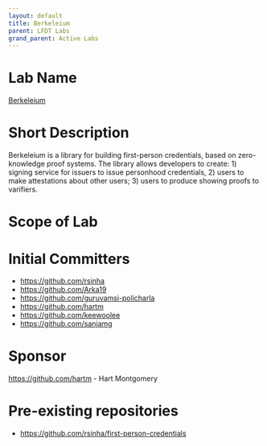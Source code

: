 ```yaml
---
layout: default
title: Berkeleium
parent: LFDT Labs
grand_parent: Active Labs
---
```


# Lab Name

[Berkeleium](https://github.com/lf-decentralized-trust-labs/berkeleium)

# Short Description

Berkeleium is a library for building first-person credentials, based on zero-knowledge proof systems. The library allows developers to create: 1) signing service for issuers to issue personhood credentials, 2) users to make attestations about other users; 3) users to produce showing proofs to varifiers.

# Scope of Lab



# Initial Committers

- https://github.com/rsinha
- https://github.com/Arka19
- https://github.com/guruvamsi-policharla
- https://github.com/hartm
- https://github.com/keewoolee
- https://github.com/sanjamg

# Sponsor

https://github.com/hartm - Hart Montgomery

# Pre-existing repositories

- https://github.com/rsinha/first-person-credentials
